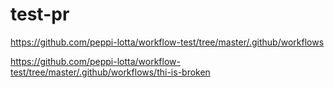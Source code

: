 # test-pr

https://github.com/peppi-lotta/workflow-test/tree/master/.github/workflows

https://github.com/peppi-lotta/workflow-test/tree/master/.github/workflows/thi-is-broken